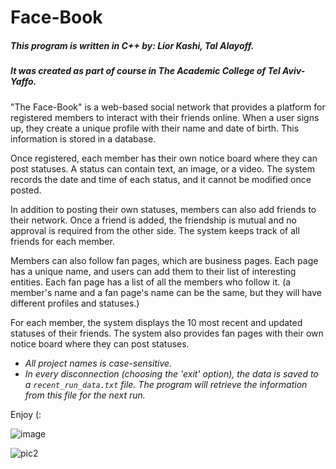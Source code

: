 <h1> Face-Book </h1>
<h5> This program is written in C++ by: Lior Kashi, Tal Alayoff. <br></h5>
<h5> It was created as part of course in The Academic College of Tel Aviv-Yaffo. <br></h5>

"The Face-Book" is a web-based social network that provides a platform for registered members to interact with their friends online. 
When a user signs up, they create a unique profile with their name and date of birth. This information is stored in a database.

Once registered, each member has their own notice board where they can post statuses. A status can contain text, an image, or a video. The system records the date and time of each status, and it cannot be modified once posted. 

In addition to posting their own statuses, members can also add friends to their network. Once a friend is added, the friendship is mutual and no approval is required from the other side. The system keeps track of all friends for each member.

Members can also follow fan pages, which are business pages. Each page has a unique name, and users can add them to their list of interesting entities. 
Each fan page has a list of all the members who follow it. (a member's name and a fan page's name can be the same, but they will have different profiles and statuses.)

For each member, the system displays the 10 most recent and updated statuses of their friends.
The system also provides fan pages with their own notice board where they can post statuses.

- _All project names is case-sensitive._
- _In every disconnection (choosing the 'exit' option), the data is saved to a `recent_run_data.txt` file. The program will retrieve the information from this file for the next run._

Enjoy (:

![image](https://user-images.githubusercontent.com/118155017/234679121-5bd19e0d-81ad-4940-be2e-0afcee5469af.png)

![pic2](https://user-images.githubusercontent.com/118155017/234386636-0e03100b-9da1-4ef4-bd81-cfe9fa44709c.jpg)
